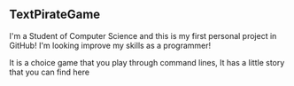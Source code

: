 ## TextPirateGame

I'm a Student of Computer Science and this is my first personal project in 
GitHub! I'm looking improve my skills as a programmer!

It is a choice game that you play through command lines, It has a little story that you can find here
